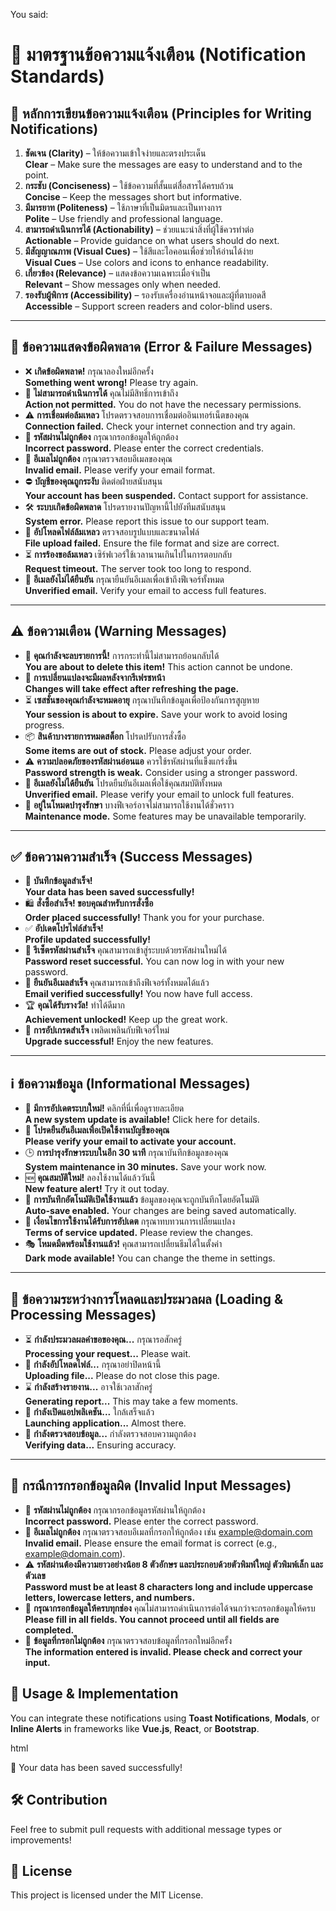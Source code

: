 
You said:
# 🔔 **มาตรฐานข้อความแจ้งเตือน (Notification Standards)**

## 📝 **หลักการเขียนข้อความแจ้งเตือน (Principles for Writing Notifications)**

1. **ชัดเจน (Clarity)** – ให้ข้อความเข้าใจง่ายและตรงประเด็น  
   **Clear** – Make sure the messages are easy to understand and to the point.
2. **กระชับ (Conciseness)** – ใช้ข้อความที่สั้นแต่สื่อสารได้ครบถ้วน  
   **Concise** – Keep the messages short but informative.
3. **มีมารยาท (Politeness)** – ใช้ภาษาที่เป็นมิตรและเป็นทางการ  
   **Polite** – Use friendly and professional language.
4. **สามารถดำเนินการได้ (Actionability)** – ช่วยแนะนำสิ่งที่ผู้ใช้ควรทำต่อ  
   **Actionable** – Provide guidance on what users should do next.
5. **มีสัญญาณภาพ (Visual Cues)** – ใช้สีและไอคอนเพื่อช่วยให้อ่านได้ง่าย  
   **Visual Cues** – Use colors and icons to enhance readability.
6. **เกี่ยวข้อง (Relevance)** – แสดงข้อความเฉพาะเมื่อจำเป็น  
   **Relevant** – Show messages only when needed.
7. **รองรับผู้พิการ (Accessibility)** – รองรับเครื่องอ่านหน้าจอและผู้ที่ตาบอดสี  
   **Accessible** – Support screen readers and color-blind users.

---

## 🛑 **ข้อความแสดงข้อผิดพลาด (Error & Failure Messages)**

- ❌ **เกิดข้อผิดพลาด!** กรุณาลองใหม่อีกครั้ง  
  **Something went wrong!** Please try again.
- 🚫 **ไม่สามารถดำเนินการได้** คุณไม่มีสิทธิ์การเข้าถึง  
  **Action not permitted.** You do not have the necessary permissions.
- ⚠️ **การเชื่อมต่อล้มเหลว** โปรดตรวจสอบการเชื่อมต่ออินเทอร์เน็ตของคุณ  
  **Connection failed.** Check your internet connection and try again.
- 🔐 **รหัสผ่านไม่ถูกต้อง** กรุณากรอกข้อมูลให้ถูกต้อง  
  **Incorrect password.** Please enter the correct credentials.
- 📧 **อีเมลไม่ถูกต้อง** กรุณาตรวจสอบอีเมลของคุณ  
  **Invalid email.** Please verify your email format.
- ⛔ **บัญชีของคุณถูกระงับ** ติดต่อฝ่ายสนับสนุน  
  **Your account has been suspended.** Contact support for assistance.
- 🛠️ **ระบบเกิดข้อผิดพลาด** โปรดรายงานปัญหานี้ไปยังทีมสนับสนุน  
  **System error.** Please report this issue to our support team.
- 📂 **อัปโหลดไฟล์ล้มเหลว** ตรวจสอบรูปแบบและขนาดไฟล์  
  **File upload failed.** Ensure the file format and size are correct.
- ⏳ **การร้องขอล้มเหลว** เซิร์ฟเวอร์ใช้เวลานานเกินไปในการตอบกลับ  
  **Request timeout.** The server took too long to respond.
- 🔐 **อีเมลยังไม่ได้ยืนยัน** กรุณายืนยันอีเมลเพื่อเข้าถึงฟีเจอร์ทั้งหมด  
  **Unverified email.** Verify your email to access full features.

---

## ⚠️ **ข้อความเตือน (Warning Messages)**

- 🛑 **คุณกำลังจะลบรายการนี้!** การกระทำนี้ไม่สามารถย้อนกลับได้  
  **You are about to delete this item!** This action cannot be undone.
- 🔄 **การเปลี่ยนแปลงจะมีผลหลังจากรีเฟรชหน้า**  
  **Changes will take effect after refreshing the page.**
- ⏳ **เซสชั่นของคุณกำลังจะหมดอายุ** กรุณาบันทึกข้อมูลเพื่อป้องกันการสูญหาย  
  **Your session is about to expire.** Save your work to avoid losing progress.
- 📦 **สินค้าบางรายการหมดสต็อก** โปรดปรับการสั่งซื้อ  
  **Some items are out of stock.** Please adjust your order.
- ⚠️ **ความปลอดภัยของรหัสผ่านอ่อนแอ** ควรใช้รหัสผ่านที่แข็งแกร่งขึ้น  
  **Password strength is weak.** Consider using a stronger password.
- 🔔 **อีเมลยังไม่ได้ยืนยัน** โปรดยืนยันอีเมลเพื่อใช้คุณสมบัติทั้งหมด  
  **Unverified email.** Please verify your email to unlock full features.
- 🚧 **อยู่ในโหมดบำรุงรักษา** บางฟีเจอร์อาจไม่สามารถใช้งานได้ชั่วคราว  
  **Maintenance mode.** Some features may be unavailable temporarily.

---

## ✅ **ข้อความความสำเร็จ (Success Messages)**

- 🎉 **บันทึกข้อมูลสำเร็จ!**  
  **Your data has been saved successfully!**
- 🛍️ **สั่งซื้อสำเร็จ! ขอบคุณสำหรับการสั่งซื้อ**  
  **Order placed successfully!** Thank you for your purchase.
- ✅ **อัปเดตโปรไฟล์สำเร็จ!**  
  **Profile updated successfully!**
- 🔄 **รีเซ็ตรหัสผ่านสำเร็จ** คุณสามารถเข้าสู่ระบบด้วยรหัสผ่านใหม่ได้  
  **Password reset successful.** You can now log in with your new password.
- 📧 **ยืนยันอีเมลสำเร็จ** คุณสามารถเข้าถึงฟีเจอร์ทั้งหมดได้แล้ว  
  **Email verified successfully!** You now have full access.
- 🏆 **คุณได้รับรางวัล!** ทำได้ดีมาก  
  **Achievement unlocked!** Keep up the great work.
- 🚀 **การอัปเกรดสำเร็จ** เพลิดเพลินกับฟีเจอร์ใหม่  
  **Upgrade successful!** Enjoy the new features.

---

## ℹ️ **ข้อความข้อมูล (Informational Messages)**

- 🔔 **มีการอัปเดตระบบใหม่!** คลิกที่นี่เพื่อดูรายละเอียด  
  **A new system update is available!** Click here for details.
- 📢 **โปรดยืนยันอีเมลเพื่อเปิดใช้งานบัญชีของคุณ**  
  **Please verify your email to activate your account.**
- 🕒 **การบำรุงรักษาระบบในอีก 30 นาที** กรุณาบันทึกข้อมูลของคุณ  
  **System maintenance in 30 minutes.** Save your work now.
- 🆕 **คุณสมบัติใหม่!** ลองใช้งานได้แล้ววันนี้  
  **New feature alert!** Try it out today.
- 🔄 **การบันทึกอัตโนมัติเปิดใช้งานแล้ว** ข้อมูลของคุณจะถูกบันทึกโดยอัตโนมัติ  
  **Auto-save enabled.** Your changes are being saved automatically.
- 📜 **เงื่อนไขการใช้งานได้รับการอัปเดต** กรุณาทบทวนการเปลี่ยนแปลง  
  **Terms of service updated.** Please review the changes.
- 🎭 **โหมดมืดพร้อมใช้งานแล้ว!** คุณสามารถเปลี่ยนธีมได้ในตั้งค่า  
  **Dark mode available!** You can change the theme in settings.

---

## 🔄 **ข้อความระหว่างการโหลดและประมวลผล (Loading & Processing Messages)**

- ⏳ **กำลังประมวลผลคำขอของคุณ...** กรุณารอสักครู่  
  **Processing your request...** Please wait.
- 🔄 **กำลังอัปโหลดไฟล์...** กรุณาอย่าปิดหน้านี้  
  **Uploading file...** Please do not close this page.
- ⌛ **กำลังสร้างรายงาน...** อาจใช้เวลาสักครู่  
  **Generating report...** This may take a few moments.
- 🚀 **กำลังเปิดแอปพลิเคชัน...** ใกล้เสร็จแล้ว  
  **Launching application...** Almost there.
- 🔄 **กำลังตรวจสอบข้อมูล...** กำลังตรวจสอบความถูกต้อง  
  **Verifying data...** Ensuring accuracy.

---

## 📝 **กรณีการกรอกข้อมูลผิด (Invalid Input Messages)**

- 🔐 **รหัสผ่านไม่ถูกต้อง** กรุณากรอกข้อมูลรหัสผ่านให้ถูกต้อง  
  **Incorrect password.** Please enter the correct password.
- 📧 **อีเมลไม่ถูกต้อง** กรุณาตรวจสอบอีเมลที่กรอกให้ถูกต้อง เช่น example@domain.com  
  **Invalid email.** Please ensure the email format is correct (e.g., example@domain.com).
- ⚠️ **รหัสผ่านต้องมีความยาวอย่างน้อย 8 ตัวอักษร และประกอบด้วยตัวพิมพ์ใหญ่ ตัวพิมพ์เล็ก และตัวเลข**  
  **Password must be at least 8 characters long and include uppercase letters, lowercase letters, and numbers.**
- 🚫 **กรุณากรอกข้อมูลให้ครบทุกช่อง** คุณไม่สามารถดำเนินการต่อได้จนกว่าจะกรอกข้อมูลให้ครบ  
  **Please fill in all fields. You cannot proceed until all fields are completed.**
- 🚧 **ข้อมูลที่กรอกไม่ถูกต้อง** กรุณาตรวจสอบข้อมูลที่กรอกใหม่อีกครั้ง  
  **The information entered is invalid. Please check and correct your input.**


## 🚀 Usage & Implementation
You can integrate these notifications using **Toast Notifications**, **Modals**, or **Inline Alerts** in frameworks like **Vue.js**, **React**, or **Bootstrap**.

html
<div class="alert alert-success">🎉 Your data has been saved successfully!</div>


## 🛠 Contribution
Feel free to submit pull requests with additional message types or improvements!

## 📜 License
This project is licensed under the MIT License.
